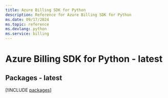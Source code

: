 ```yaml
---
title: Azure Billing SDK for Python
description: Reference for Azure Billing SDK for Python
ms.date: 09/17/2024
ms.topic: reference
ms.devlang: python
ms.service: billing
---
```

# Azure Billing SDK for Python - latest
## Packages - latest
[!INCLUDE [packages](billing-index.md)]